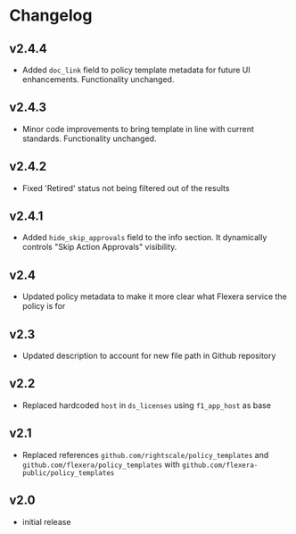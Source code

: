 # Changelog

## v2.4.4

- Added `doc_link` field to policy template metadata for future UI enhancements. Functionality unchanged.

## v2.4.3

- Minor code improvements to bring template in line with current standards. Functionality unchanged.

## v2.4.2

- Fixed 'Retired' status not being filtered out of the results

## v2.4.1

- Added `hide_skip_approvals` field to the info section. It dynamically controls "Skip Action Approvals" visibility.

## v2.4

- Updated policy metadata to make it more clear what Flexera service the policy is for

## v2.3

- Updated description to account for new file path in Github repository

## v2.2

- Replaced hardcoded `host` in `ds_licenses` using `f1_app_host` as base

## v2.1

- Replaced references `github.com/rightscale/policy_templates` and `github.com/flexera/policy_templates` with `github.com/flexera-public/policy_templates`

## v2.0

- initial release
